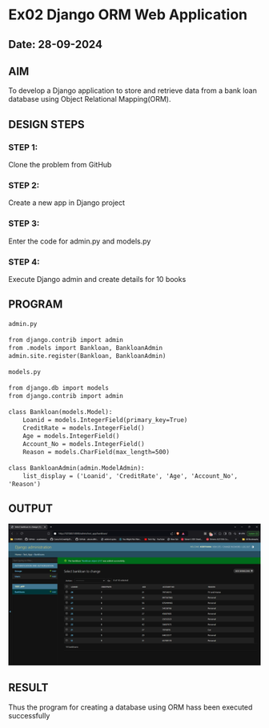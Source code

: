 # Ex02 Django ORM Web Application
## Date: 28-09-2024

## AIM
To develop a Django application to store and retrieve data from a bank loan database using Object Relational Mapping(ORM).





## DESIGN STEPS

### STEP 1:
Clone the problem from GitHub

### STEP 2:
Create a new app in Django project

### STEP 3:
Enter the code for admin.py and models.py

### STEP 4:
Execute Django admin and create details for 10 books

## PROGRAM
```
admin.py

from django.contrib import admin
from .models import Bankloan, BankloanAdmin  
admin.site.register(Bankloan, BankloanAdmin)

models.py

from django.db import models
from django.contrib import admin

class Bankloan(models.Model):
    Loanid = models.IntegerField(primary_key=True)
    CreditRate = models.IntegerField()
    Age = models.IntegerField()  
    Account_No = models.IntegerField()
    Reason = models.CharField(max_length=500)

class BankloanAdmin(admin.ModelAdmin):
    list_display = ('Loanid', 'CreditRate', 'Age', 'Account_No', 'Reason')
```


## OUTPUT
![alt text](image.png)



## RESULT
Thus the program for creating a database using ORM hass been executed successfully
